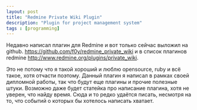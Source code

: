 ```yaml
---
layout: post
title: "Redmine Private Wiki Plugin"
description: "Plugin for project management system"
tags : [programming]
---
```


Недавно написал плагин для Redmine и вот только сейчас выложил на github.
https://github.com/f0y/redmine_private_wiki и в список плагинов redmine http://www.redmine.org/plugins/private_wiki.

Это не потому что я такой хороший и люблю opensource, ruby и всё такое, хотя отчасти поэтому.
Данный плагин я написал в рамках своей дипломной работы, так что будут еще плагины и прочие полезные штуки.
Возможно даже будет статейка про написание плагина, хотя не уверен, что найду время.
Сюда и то редко удаётся писать, несмотря на то, что событий о которых бы хотелось написать хватает.

